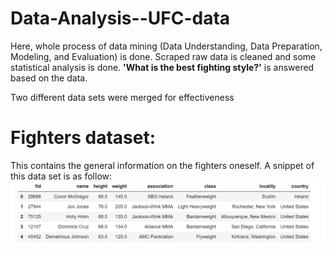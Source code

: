 # Data-Analysis--UFC-data
Here, whole process of data mining (Data Understanding, Data Preparation, Modeling, and Evaluation) is done. Scraped raw data is cleaned and some statistical analysis is done. **'What is the best fighting style?'** is answered based on the data.

Two different data sets were merged for effectiveness

# Fighters dataset: 
This contains the general information on the fighters oneself. A snippet of this data set is as follow:
![pipeline](fighters_snippet.PNG)
